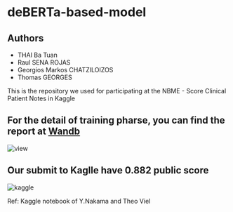 

# deBERTa-based-model
## Authors

* THAI Ba Tuan
* Raul SENA ROJAS
* Georgios Markos CHATZILOIZOS
* Thomas GEORGES

This is the repository we used for participating at the NBME - Score Clinical Patient Notes in Kaggle 

## For the detail of training pharse, you can find the report at [Wandb](https://wandb.ai/batuan1405/NBME-Public/runs/37434b2v?workspace=user-batuan1405)
![view](https://drive.google.com/uc?export=view&id=1FDoAd506owBL0ZAWjQ8RJdJjmHqw7j-9)

## Our submit to Kaglle have 0.882 public score
![kaggle](https://drive.google.com/uc?export=view&id=1NY9mLobVlb2D0l6q5ym8ZSDZFiXIO1Yf)

Ref: Kaggle notebook of Y.Nakama and Theo Viel
